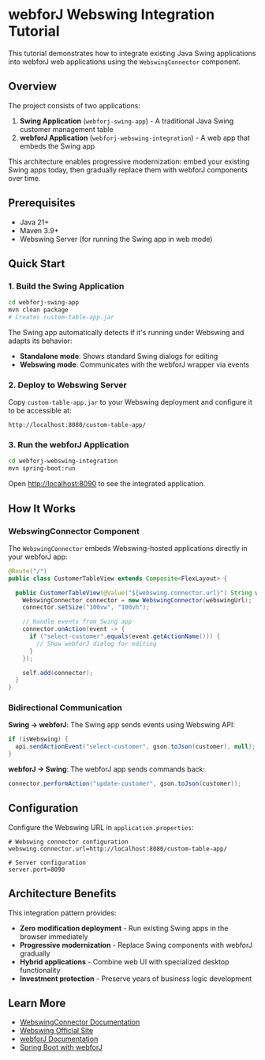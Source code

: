 # webforJ Webswing Integration Tutorial

This tutorial demonstrates how to integrate existing Java Swing applications into webforJ web applications using the `WebswingConnector` component.

## Overview

The project consists of two applications:

1. **Swing Application** (`webforj-swing-app`) - A traditional Java Swing customer management table
2. **webforJ Application** (`webforj-webswing-integration`) - A web app that embeds the Swing app

This architecture enables progressive modernization: embed your existing Swing apps today, then gradually replace them with webforJ components over time.

## Prerequisites

- Java 21+
- Maven 3.9+
- Webswing Server (for running the Swing app in web mode)

## Quick Start

### 1. Build the Swing Application

```bash
cd webforj-swing-app
mvn clean package
# Creates custom-table-app.jar
```

The Swing app automatically detects if it's running under Webswing and adapts its behavior:

- **Standalone mode**: Shows standard Swing dialogs for editing
- **Webswing mode**: Communicates with the webforJ wrapper via events

### 2. Deploy to Webswing Server

Copy `custom-table-app.jar` to your Webswing deployment and configure it to be accessible at:
```
http://localhost:8080/custom-table-app/
```

### 3. Run the webforJ Application

```bash
cd webforj-webswing-integration
mvn spring-boot:run
```

Open [http://localhost:8090](http://localhost:8090) to see the integrated application.

## How It Works

### WebswingConnector Component

The `WebswingConnector` embeds Webswing-hosted applications directly in your webforJ app:

```java
@Route("/")
public class CustomerTableView extends Composite<FlexLayout> {

  public CustomerTableView(@Value("${webswing.connector.url}") String webswingUrl) {
    WebswingConnector connector = new WebswingConnector(webswingUrl);
    connector.setSize("100vw", "100vh");

    // Handle events from Swing app
    connector.onAction(event -> {
      if ("select-customer".equals(event.getActionName())) {
        // Show webforJ dialog for editing
      }
    });

    self.add(connector);
  }
}
```

### Bidirectional Communication

**Swing → webforJ**: The Swing app sends events using Webswing API:
```java
if (isWebswing) {
  api.sendActionEvent("select-customer", gson.toJson(customer), null);
}
```

**webforJ → Swing**: The webforJ app sends commands back:
```java
connector.performAction("update-customer", gson.toJson(customer));
```

## Configuration

Configure the Webswing URL in `application.properties`:

```properties
# Webswing connector configuration
webswing.connector.url=http://localhost:8080/custom-table-app/

# Server configuration
server.port=8090
```

## Architecture Benefits

This integration pattern provides:

- **Zero modification deployment** - Run existing Swing apps in the browser immediately
- **Progressive modernization** - Replace Swing components with webforJ gradually
- **Hybrid applications** - Combine web UI with specialized desktop functionality
- **Investment protection** - Preserve years of business logic development

## Learn More

- [WebswingConnector Documentation](https://docs.webforj.com/docs/integrations/webswing)
- [Webswing Official Site](https://www.webswing.org)
- [webforJ Documentation](https://docs.webforj.com)
- [Spring Boot with webforJ](https://docs.webforj.com/docs/introduction/get-started/spring-boot)
